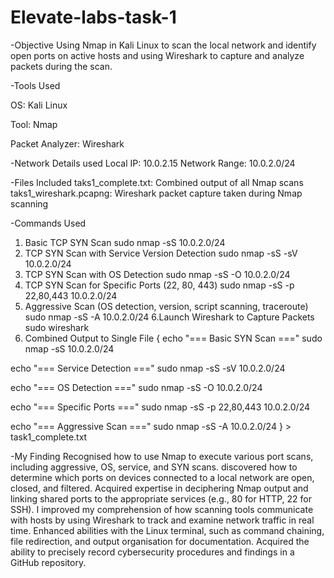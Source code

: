 # Elevate-labs-task-1

-Objective
Using Nmap in Kali Linux to scan the local network and identify open ports on active hosts and using Wireshark to capture and analyze packets during the scan.

-Tools Used

OS: Kali Linux 

Tool: Nmap

Packet Analyzer: Wireshark

-Network Details used
Local IP: 10.0.2.15
Network Range: 10.0.2.0/24

-Files Included
taks1_complete.txt: Combined output of all Nmap scans
taks1_wireshark.pcapng: Wireshark packet capture taken during Nmap scanning

-Commands Used
1. Basic TCP SYN Scan
sudo nmap -sS 10.0.2.0/24
2. TCP SYN Scan with Service Version Detection
sudo nmap -sS -sV 10.0.2.0/24
3. TCP SYN Scan with OS Detection
sudo nmap -sS -O 10.0.2.0/24
4. TCP SYN Scan for Specific Ports (22, 80, 443)
sudo nmap -sS -p 22,80,443 10.0.2.0/24
5. Aggressive Scan (OS detection, version, script scanning, traceroute)
sudo nmap -sS -A 10.0.2.0/24
6.Launch Wireshark to Capture Packets
sudo wireshark
7. Combined Output to Single File
{
  echo "=== Basic SYN Scan ==="
  sudo nmap -sS 10.0.2.0/24

  echo "=== Service Detection ==="
  sudo nmap -sS -sV 10.0.2.0/24

  echo "=== OS Detection ==="
  sudo nmap -sS -O 10.0.2.0/24

  echo "=== Specific Ports ==="
  sudo nmap -sS -p 22,80,443 10.0.2.0/24

  echo "=== Aggressive Scan ==="
  sudo nmap -sS -A 10.0.2.0/24
} > task1_complete.txt


-My Finding
Recognised how to use Nmap to execute various port scans, including aggressive, OS, service, and SYN scans.
discovered how to determine which ports on devices connected to a local network are open, closed, and filtered.
Acquired expertise in deciphering Nmap output and linking shared ports to the appropriate services (e.g., 80 for HTTP, 22 for SSH).
I improved my comprehension of how scanning tools communicate with hosts by using Wireshark to track and examine network traffic in real time.
Enhanced abilities with the Linux terminal, such as command chaining, file redirection, and output organisation for documentation.
Acquired the ability to precisely record cybersecurity procedures and findings in a GitHub repository.
